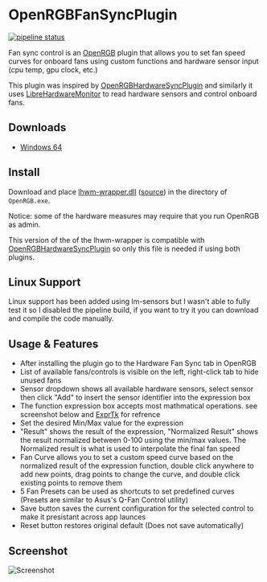 # OpenRGBFanSyncPlugin

[![pipeline status](https://gitlab.com/ShadyNawara/openrgbfansyncplugin/badges/master/pipeline.svg)](https://gitlab.com/ShadyNawara/openrgbfansyncplugin/-/commits/master)

Fan sync control is an [OpenRGB](https://gitlab.com/CalcProgrammer1/OpenRGB) plugin that allows you to set fan speed curves for onboard fans using custom functions and hardware sensor input (cpu temp, gpu clock, etc.)

This plugin was inspired by [OpenRGBHardwareSyncPlugin](https://gitlab.com/OpenRGBDevelopers/OpenRGBHardwareSyncPlugin) and similarly it uses [LibreHardwareMonitor](https://github.com/LibreHardwareMonitor/LibreHardwareMonitor) to read hardware sensors and control onboard fans.

## Downloads

* [Windows 64](https://gitlab.com/ShadyNawara/openrgbfansyncplugin/-/jobs/artifacts/master/download?job=Windows%2064)

## Install

Download and place [lhwm-wrapper.dll](https://gitlab.com/OpenRGBDevelopers/lhwm-wrapper/-/jobs/artifacts/master/download?job=main_build)  ([source](https://gitlab.com/OpenRGBDevelopers/lhwm-wrapper)) in the directory of `OpenRGB.exe`.

Notice: some of the hardware measures may require that you run OpenRGB as admin.

This version of the of the lhwm-wrapper is compatible with [OpenRGBHardwareSyncPlugin](https://gitlab.com/OpenRGBDevelopers/OpenRGBHardwareSyncPlugin) so only this file is needed if using both plugins.

## Linux Support
Linux support has been added using lm-sensors but I wasn't able to fully test it so I disabled the pipeline build, if you want to try it you can download and compile the code manually.

## Usage & Features
* After installing the plugin go to the Hardware Fan Sync tab in OpenRGB
* List of available fans/controls is visible on the left, right-click tab to hide unused fans
* Sensor dropdown shows all available hardware sensors, select sensor then click "Add" to insert the sensor identifier into the expression box
* The function expression box accepts most mathmatical operations. see screenshot below and [ExprTk](http://www.partow.net/programming/exprtk/index.html#simpleexample01) for refrence
* Set the desired Min/Max value for the expression
* "Result" shows the result of the expression, "Normalized Result" shows the result normalized between 0-100 using the min/max values. The Normalized result is what is used to interpolate the final fan speed
* Fan Curve allows you to set a custom speed curve based on the normalized result of the expression function, double click anywhere to add new points, drag points to change the curve, and double click existing points to remove them
* 5 Fan Presets can be used as shortcuts to set predefined curves (Presets are similar to Asus's Q-Fan Control utility)
* Save button saves the current configuration for the selected control to make it presistant across app launces
* Reset button restores original default (Does not save automatically)

## Screenshot
![Screenshot](https://gitlab.com/ShadyNawara/openrgbfansyncplugin/-/raw/master/Screenshot.png)
